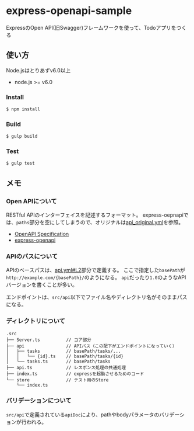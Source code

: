 express-openapi-sample
====

ExpressのOpen API(旧Swagger)フレームワークを使って、Todoアプリをつくる

## 使い方

Node.jsはとりあずv6.0以上
* node.js >= v6.0

### Install
```sh
$ npm install
```

### Build
```sh
$ gulp build
```

### Test
```sh
$ gulp test
```


## メモ

### Open APIについて

RESTful APIのインターフェイスを記述するフォーマット。
express-oepnapiでは、`paths`部分を空にしてしまうので、オリジナルは[api_original.yml](./api_original.yml)を参照。

* [OpenAPI Specification](https://github.com/OAI/OpenAPI-Specification/blob/master/versions/2.0.md)
* [express-openapi](https://github.com/kogosoftwarellc/express-openapi)


### APIのパスについて
 
APIのベースパスは、[api.yml#L2](./api.yml#L2)部分で定義する。
ここで指定した`basePath`が`http://example.com/{basePath}/`のようになる。
`api`だったり`1.0`のようなAPIバージョンを書くことが多い。

エンドポイントは、`src/api`以下でファイル名やディレクトリ名がそのままパスになる。


### ディレクトリについて

```
.src
├── Server.ts          // コア部分
├── api                // APIパス（この配下がエンドポイントになっていく）
│   ├── tasks          // basePath/tasks/...
│   │   └── {id}.ts    // basePath/tasks/{id}
│   └── tasks.ts       // basePath/tasks
├── api.ts             // レスポンス処理の共通処理
├── index.ts           // expressを起動させるためのコード
└── store              // テスト用のStore
    └── index.ts
```

### バリデーションについて

`src/api`で定義されている`apiDoc`により、pathやbodyパラメータのバリデーションが行われる。



